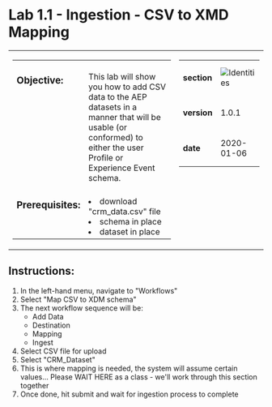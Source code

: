 Lab 1.1 - Ingestion - CSV to XMD Mapping
==========
<table style="border-collapse: collapse; border: none;" class="tab" cellspacing="0" cellpadding="0">

<tr style="border: none;">

<div align="left">
<td width="600" style="border: none;">
<table>
<tbody valign="top">
      <tr width="500">
            <td valign="top"><h3>Objective:</h3></td>
            <td valign="top"><br>This lab will show you how to add CSV data to the AEP datasets in a manner that will be usable (or conformed) to either the user Profile or Experience Event schema.
            </td>
     </tr>
     <tr width="500">
           <td valign="top"><h3>Prerequisites:</h3></td>
           <td valign="top"><br><li>download "crm_data.csv" file</li>
                            <li>schema in place</li>
                            <li>dataset in place</li>
           </td>
     </tr>
</tbody>
</table>
</td>
</div>

<div align="right">
<td style="border: none;" valign="top">

<table>
<tbody valign="top">
      <tr>
            <td valign="middle" height="70"><b>section</b></td>
            <td valign="middle" height="70"><img src="https://github.com/adobe/AEP-Hands-on-Labs/blob/master/assets/images/left_hand_nav_menu_identities.png?raw=true" alt="Identities"></td>
      </tr>
      <tr>
            <td valign="middle" height="70"><b>version</b></td>
            <td valign="middle" height="70">1.0.1</td>
      </tr>
      <tr>
            <td valign="middle" height="70"><b>date</b></td>
            <td valign="middle" height="70">2020-01-06</td>
      </tr>
</tbody>
</table>
</td>
</div>

</tr>
</table>

Instructions:
-----------------
1. In the left-hand menu, navigate to "Workflows"
2. Select "Map CSV to XDM schema"
3. The next workflow sequence will be:
   - Add Data
   - Destination
   - Mapping
   - Ingest
4. Select CSV file for upload
5. Select "CRM_Dataset"
6. This is where mapping is needed, the system will assume certain values...
    Please WAIT HERE as a class - we'll work through this section together
7. Once done, hit submit and wait for ingestion process to complete
 
<br>
<br>
<br>
